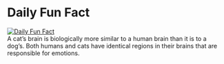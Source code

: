 # Daily Fun Fact
[![Daily Fun Fact](https://github.com/huy2x/daily-fun-facts/actions/workflows/daily-fun-facts.yml/badge.svg)](https://github.com/huy2x/daily-fun-facts/actions/workflows/daily-fun-facts.yml)<br/>
A cat’s brain is biologically more similar to a human brain than it is to a dog’s. Both humans and cats have identical regions in their brains that are responsible for emotions.
